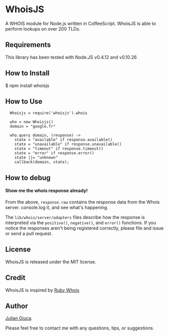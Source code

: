 # WhoisJS

A WHOIS module for Node.js written in CoffeeScript. WhoisJS is able to perform lookups on over 200 TLDs.

## Requirements
This library has been tested with Node.JS v0.4.12 and v0.10.26

## How to Install
  $ npm install whoisjs

## How to Use
```
  Whoisjs = require('whoisjs').whois

  who = new Whoisjs()
  domain = "google.fr"

  who.query domain, (response) ->
    state = "available" if response.available()
    state = "unavailable" if response.unavailable()
    state = "timeout" if response.timeout()
    state = "error" if response.error()
    state ||= "unknown"
    callback(domain, state);
```

## How to debug
#### Show me the whois response already!
From the above, `response.raw` contains the response data from the Whois server. console.log it, and see what's happening.  

The `lib/whois/server/adapters` files describe how the response is interpreted via the `positive()`, `negative()`, and `error()` functions.
If you notice the responses aren't being registered correctly, please file and issue or send a pull request.

## License
WhoisJS is released under the MIT license.

## Credit
WhoisJS is inspired by [Ruby Whois](https://github.com/weppos/whois)

## Author
[Julian Giuca](mailto:whoisjs@eggandjam.com).

Please feel free to contact me with any questions, tips, or suggestions.
